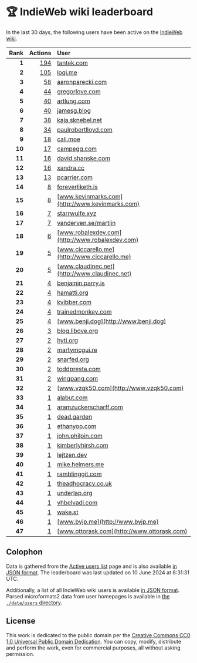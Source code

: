 # 🏆 IndieWeb wiki leaderboard

In the last 30 days, the following users have been active on the [IndieWeb wiki](https://indieweb.org).

| Rank | Actions | User |
|-----:|--------:|:-----|
| **1** | [194](https://indieweb.org/Special:Contributions/Tantek.com) | [tantek.com](http://tantek.com) |
| **2** | [105](https://indieweb.org/Special:Contributions/Loqi.me) | [loqi.me](http://loqi.me) |
| **3** | [58](https://indieweb.org/Special:Contributions/Aaronparecki.com) | [aaronparecki.com](http://aaronparecki.com) |
| **4** | [44](https://indieweb.org/Special:Contributions/Gregorlove.com) | [gregorlove.com](http://gregorlove.com) |
| **5** | [40](https://indieweb.org/Special:Contributions/Artlung.com) | [artlung.com](http://artlung.com) |
| **6** | [40](https://indieweb.org/Special:Contributions/Jamesg.blog) | [jamesg.blog](http://jamesg.blog) |
| **7** | [38](https://indieweb.org/Special:Contributions/Kaja.sknebel.net) | [kaja.sknebel.net](http://kaja.sknebel.net) |
| **8** | [34](https://indieweb.org/Special:Contributions/Paulrobertlloyd.com) | [paulrobertlloyd.com](http://paulrobertlloyd.com) |
| **9** | [18](https://indieweb.org/Special:Contributions/Cali.moe) | [cali.moe](http://cali.moe) |
| **10** | [17](https://indieweb.org/Special:Contributions/Campegg.com) | [campegg.com](http://campegg.com) |
| **11** | [16](https://indieweb.org/Special:Contributions/David.shanske.com) | [david.shanske.com](http://david.shanske.com) |
| **12** | [16](https://indieweb.org/Special:Contributions/Xandra.cc) | [xandra.cc](http://xandra.cc) |
| **13** | [13](https://indieweb.org/Special:Contributions/Pcarrier.com) | [pcarrier.com](http://pcarrier.com) |
| **14** | [8](https://indieweb.org/Special:Contributions/Foreverliketh.is) | [foreverliketh.is](http://foreverliketh.is) |
| **15** | [8](https://indieweb.org/Special:Contributions/Www.kevinmarks.com) | [www.kevinmarks.com](http://www.kevinmarks.com) |
| **16** | [7](https://indieweb.org/Special:Contributions/Starrwulfe.xyz) | [starrwulfe.xyz](http://starrwulfe.xyz) |
| **17** | [7](https://indieweb.org/Special:Contributions/Vanderven.se_martijn) | [vanderven.se/martijn](http://vanderven.se/martijn) |
| **18** | [6](https://indieweb.org/Special:Contributions/Www.robalexdev.com) | [www.robalexdev.com](http://www.robalexdev.com) |
| **19** | [5](https://indieweb.org/Special:Contributions/Www.ciccarello.me) | [www.ciccarello.me](http://www.ciccarello.me) |
| **20** | [5](https://indieweb.org/Special:Contributions/Www.claudinec.net) | [www.claudinec.net](http://www.claudinec.net) |
| **21** | [4](https://indieweb.org/Special:Contributions/Benjamin.parry.is) | [benjamin.parry.is](http://benjamin.parry.is) |
| **22** | [4](https://indieweb.org/Special:Contributions/Hamatti.org) | [hamatti.org](http://hamatti.org) |
| **23** | [4](https://indieweb.org/Special:Contributions/Kvibber.com) | [kvibber.com](http://kvibber.com) |
| **24** | [4](https://indieweb.org/Special:Contributions/Trainedmonkey.com) | [trainedmonkey.com](http://trainedmonkey.com) |
| **25** | [4](https://indieweb.org/Special:Contributions/Www.benji.dog) | [www.benji.dog](http://www.benji.dog) |
| **26** | [3](https://indieweb.org/Special:Contributions/Blog.libove.org) | [blog.libove.org](http://blog.libove.org) |
| **27** | [2](https://indieweb.org/Special:Contributions/Hyti.org) | [hyti.org](http://hyti.org) |
| **28** | [2](https://indieweb.org/Special:Contributions/Martymcgui.re) | [martymcgui.re](http://martymcgui.re) |
| **29** | [2](https://indieweb.org/Special:Contributions/Snarfed.org) | [snarfed.org](http://snarfed.org) |
| **30** | [2](https://indieweb.org/Special:Contributions/Toddpresta.com) | [toddpresta.com](http://toddpresta.com) |
| **31** | [2](https://indieweb.org/Special:Contributions/Wingpang.com) | [wingpang.com](http://wingpang.com) |
| **32** | [2](https://indieweb.org/Special:Contributions/Www.vzqk50.com) | [www.vzqk50.com](http://www.vzqk50.com) |
| **33** | [1](https://indieweb.org/Special:Contributions/Alabut.com) | [alabut.com](http://alabut.com) |
| **34** | [1](https://indieweb.org/Special:Contributions/Aramzuckerscharff.com) | [aramzuckerscharff.com](http://aramzuckerscharff.com) |
| **35** | [1](https://indieweb.org/Special:Contributions/Dead.garden) | [dead.garden](http://dead.garden) |
| **36** | [1](https://indieweb.org/Special:Contributions/Ethanyoo.com) | [ethanyoo.com](http://ethanyoo.com) |
| **37** | [1](https://indieweb.org/Special:Contributions/John.philpin.com) | [john.philpin.com](http://john.philpin.com) |
| **38** | [1](https://indieweb.org/Special:Contributions/Kimberlyhirsh.com) | [kimberlyhirsh.com](http://kimberlyhirsh.com) |
| **39** | [1](https://indieweb.org/Special:Contributions/Lejtzen.dev) | [lejtzen.dev](http://lejtzen.dev) |
| **40** | [1](https://indieweb.org/Special:Contributions/Mike.helmers.me) | [mike.helmers.me](http://mike.helmers.me) |
| **41** | [1](https://indieweb.org/Special:Contributions/Ramblinggit.com) | [ramblinggit.com](http://ramblinggit.com) |
| **42** | [1](https://indieweb.org/Special:Contributions/Theadhocracy.co.uk) | [theadhocracy.co.uk](http://theadhocracy.co.uk) |
| **43** | [1](https://indieweb.org/Special:Contributions/Underlap.org) | [underlap.org](http://underlap.org) |
| **44** | [1](https://indieweb.org/Special:Contributions/Vhbelvadi.com) | [vhbelvadi.com](http://vhbelvadi.com) |
| **45** | [1](https://indieweb.org/Special:Contributions/Wake.st) | [wake.st](http://wake.st) |
| **46** | [1](https://indieweb.org/Special:Contributions/Www.byjp.me) | [www.byjp.me](http://www.byjp.me) |
| **47** | [1](https://indieweb.org/Special:Contributions/Www.ottorask.com) | [www.ottorask.com](http://www.ottorask.com) |


## Colophon

Data is gathered from the [Active users list](https://indieweb.org/Special:ActiveUsers) page and is also available [in JSON format](https://github.com/jgarber623/indieweb-wiki-leaderboard/blob/main/data/leaderboard.json). The leaderboard was last updated on 10 June 2024 at 6:31:31 UTC.

Additionally, a list of all IndieWeb wiki users is available [in JSON format](https://github.com/jgarber623/indieweb-wiki-leaderboard/blob/main/data/users.json). Parsed microformats2 data from user homepages is available in [the `./data/users` directory](https://github.com/jgarber623/indieweb-wiki-leaderboard/blob/main/data/users).

## License

This work is dedicated to the public domain per the [Creative Commons CC0 1.0 Universal Public Domain Dedication](https://creativecommons.org/publicdomain/zero/1.0/). You can copy, modify, distribute and perform the work, even for commercial purposes, all without asking permission.
